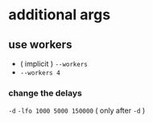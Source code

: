 # additional args
## use workers
- ( implicit ) `--workers`
- `--workers 4`
### change the delays
`-d` `-lfo 1000 5000 150000` ( only after `-d` )
